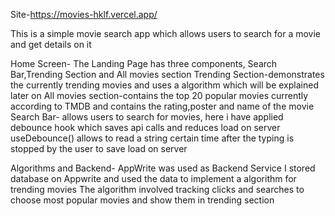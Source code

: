 Site-https://movies-hklf.vercel.app/

This is a simple movie search app which allows users to search for a movie and get details on it

Home Screen-
The Landing Page has three components, Search Bar,Trending Section and All movies section
Trending Section-demonstrates the currently trending movies and uses a algorithm which will be explained later on
All movies section-contains the top 20 popular movies currently according to TMDB and contains the rating,poster and name of the movie
Search Bar- allows users to search for movies, here i have applied debounce hook which saves api calls and reduces load on server
useDebounce() allows to read  a string certain time after the typing is stopped by the user to save load on server 

Algorithms and Backend-
AppWrite was used as Backend Service
I stored database on Appwrite and used the data to implement a algorithm for trending movies
The algorithm involved tracking clicks and searches to choose most popular movies and show them in trending section
